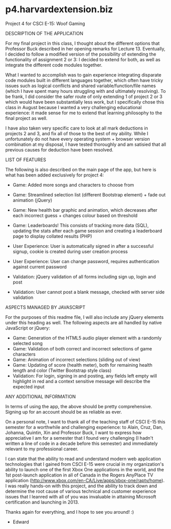 p4.harvardextension.biz
=======================

Project 4 for CSCI E-15: Woof Gaming


DESCRIPTION OF THE APPLICATION

For my final project in this class, I thought about the different options that Professor Buck described in her opening remarks for Lecture 13. Eventually, I decided to follow a modified version of the possibility of extending the functionality of assignment 2 or 3: I decided to extend for both, as well as integrate the different code modules together.

What I wanted to accomplish was to gain experience integrating disparate code modules built in different languages together, which often have tricky issues such as logical conflicts and shared variable/function/file names (which I have spent many hours struggling with and ultimately resolving). To be frank, I did consider the safer route of only extending 1 of project 2 or 3 which would have been substantially less work, but I specifically chose this class in August because I wanted a very challenging educational experience: it made sense for me to extend that learning philosophy to the final project as well.

I have also taken very specific care to look at all mark deductions in projects 2 and 3, and fix all of those to the best of my ability. While I unfortunately do not have every operating system + browser version combination at my disposal, I have tested thoroughly and am satisied that all previous causes for deduction have been resolved.


LIST OF FEATURES

The following is also described on the main page of the app, but here is what has been added exclusively for project 4:

- Game: Added more songs and characters to choose from
- Game: Streamlined selection list (different Bootstrap element) + fade out animation (jQuery)
- Game: New health bar graphic and animation, which decreases after each incorrect guess + changes colour based on threshold
- Game: Leaderboards! This consists of tracking more data (SQL), updating the stats after each game session and creating a leaderboard page to display collated results (PHP)

- User Experience: User is automatically signed in after a successful signup, cookie is created during user creation process
- User Experience: User can change password, requires authentication against current password

- Validation: jQuery validation of all forms including sign up, login and post
- Validation: User cannot post a blank message, checked with server side validation


ASPECTS MANAGED BY JAVASCRIPT

For the purposes of this readme file, I will also include any jQuery elements under this heading as well. The following aspects are all handled by native JavaScript or jQuery:

- Game: Generation of the HTML5 audio player element with a randomly selected song
- Game: Validation of both correct and incorrect selections of game characters
- Game: Animation of incorrect selections (sliding out of view)
- Game: Updating of score (health meter), both for remaining health length and color (Twitter Bootstrap style class)
- Validation: For login, signing in and posting, any fields left empty will highlight in red and a context sensitive message will describe the expected input


ANY ADDITIONAL INFORMATION

In terms of using the app, the above should be pretty comprehensive. Signing up for an account should be as reliable as ever.

On a personal note, I want to thank all of the teaching staff of CSCI E-15 this semester for a worthwhile and challenging experience: to Alain, Cruz, Dan, Johanna, Quintin, Xin and Professor Buck, I want to express how appreciative I am for a semester that I found very challenging (I hadn't written a line of code in a decade before this semester) and immediately relevant to my professional career.

I can state that the ability to read and understand modern web application technologies that I gained from CSCI E-15 were crucial in my organization's ability to launch one of the first Xbox One applications in the world, and the 1st post-launch application in all of Canada in the Rogers AnyPlace TV application (http://www.xbox.com/en-CA/Live/apps/xbox-one/raptv/home). I was really hands-on with this project, and the ability to track down and determine the root cause of various technical and customer experience issues that I leanred with all of you was invaluable in attaining Microsoft certification and launching in 2013.

Thanks again for everything, and I hope to see you around! :)

- Edward